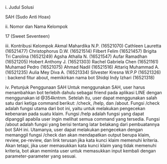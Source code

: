 i. Judul Solusi

SAH (Sudo Anti Hoax) 

ii. Nomor dan Nama Kelompok

17 (Sweet Seventeen)

iii. Kontribusi Kelompok
Akmal Mahardika N.P. (16521070)
Cathleen Lauretta (16521477)
Christophorus D.W. (16521514)
Filbert Felim (16521457)
Brigita Tri Carolina (16521249)
Agsha Athalla N. (16521547)
Aufar Ramadhan (16521205)
Hobert Anthony J. (16521303)
Rachel Gabriela Chen (16521161)
Muhamad Pedro (16521075)
Ahmad Nadil (16521516)
Attariq Muhammad A. (16521235)
Aulia Mey Diva A. (16521334)
Silvester Kresna W.P.P (16521326) : backend fitur about, memikirkan nama bot
Shidqi Indy Izhari (16521318) 

iv. Petunjuk Penggunaan SAH
Untuk menggunakan SAH, user harus menambahkan bot terlebih dahulu sebagai friend pada
aplikasi LINE dengan menggunakan id @354kntnm. Setelah itu, user dapat menggunakan
salah satu dari ketiga command berikut: /check, /help, dan /about.
Fungsi /check adalah fungsi utama dari bot ini, yaitu untuk melakukan pengecekan kebenaran
pada suatu klaim.
Fungsi /help adalah fungsi yang dapat dipanggil apabila user ingin melihat semua command
yang tersedia.
Fungsi /about adalah fungsi yang berisi tentang latar belakang dari pembuatannya
bot SAH ini.
Utamanya, user dapat melakukan pengecekan dengan memanggil fungsi /check dan akan mendapatkan
output berupa klaim, review, pe-review, dan link terusan jika kata kunci klaim memenuhi kriteria.
Akan tetapi, jika user memasukkan kata kunci klaim yang tidak memenuhi kriteria, bot akan meminta user
untuk memasukkan input kembali dengan parameter-parameter yang sesuai.
